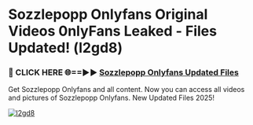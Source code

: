 # Sozzlepopp Onlyfans Original Videos 0nlyFans Leaked - Files Updated! (l2gd8)

<h3>🔴 CLICK HERE 🌐==►► <a href="https://tinyurl.com/4seja8ks" rel="nofollow">Sozzlepopp Onlyfans Updated Files</a></h3>

Get Sozzlepopp Onlyfans and all content. Now you can access all videos and pictures of Sozzlepopp Onlyfans. New Updated Files 2025!

[![l2gd8](https://i.imgur.com/EWjZXRe.gif)](https://tinyurl.com/4seja8ks)
